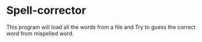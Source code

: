 # Spell-corrector
This program will load all the words from a file and Try to guess the correct word from mispelled word.
